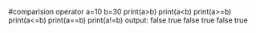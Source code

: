 #comparision operator
a=10
b=30
print(a>b)
print(a<b)
print(a>=b)
print(a<=b)
print(a==b)
print(a!=b)
output:
false
true
false
true
false
true
